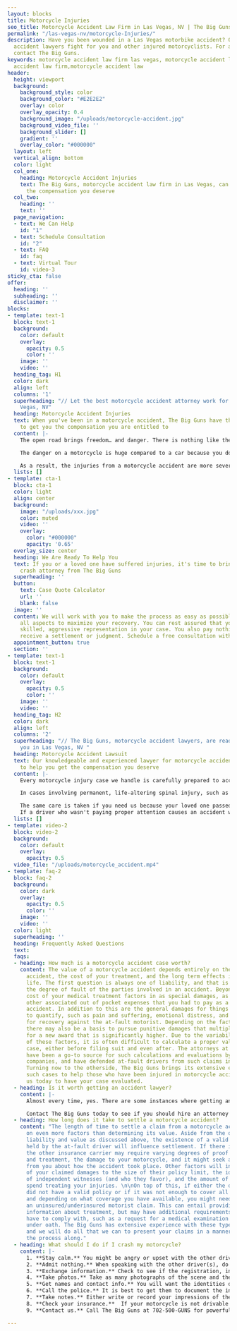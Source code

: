 ```yaml
---
layout: blocks
title: Motorcycle Injuries
seo_title: Motorcycle Accident Law Firm in Las Vegas, NV | The Big Guns
permalink: "/las-vegas-nv/motorcycle-Injuries/"
description: Have you been wounded in a Las Vegas motorbike accident? Our motorcycle
  accident lawyers fight for you and other injured motorcyclists. For a free consultation,
  contact The Big Guns.
keywords: motorcycle accident law firm las vegas, motorcycle accident law firm, motorcycle
  accident law firm,motorcycle accident law
header:
  height: viewport
  background:
    background_style: color
    background_color: "#E2E2E2"
    overlay: color
    overlay_opacity: 0.4
    background_image: "/uploads/motorcycle-accident.jpg"
    background_video_file: ''
    background_slider: []
    gradient: ''
    overlay_color: "#000000"
  layout: left
  vertical_align: bottom
  color: light
  col_one:
    heading: Motorcycle Accident Injuries
    text: The Big Guns, motorcycle accident law firm in Las Vegas, can help recover
      the compensation you deserve
  col_two:
    heading: ''
    text: ''
  page_navigation:
  - text: We Can Help
    id: "1"
  - text: Schedule Consultation
    id: "2"
  - text: FAQ
    id: faq
  - text: Virtual Tour
    id: video-3
sticky_cta: false
offer:
  heading: ''
  subheading: ''
  disclaimer: ''
blocks:
- template: text-1
  block: text-1
  background:
    color: default
    overlay:
      opacity: 0.5
      color: ''
    image: ''
    video: ''
  heading_tag: H1
  color: dark
  align: left
  columns: '1'
  superheading: "// Let the best motorcycle accident attorney work for you in Las
    Vegas, NV"
  heading: Motorcycle Accident Injuries
  text: When you've been in a motorcycle accident, The Big Guns have the experience
    to get you the compensation you are entitled to
  content: |-
    The open road brings freedom… and danger. There is nothing like the feel of riding a motorcycle, no matter whether you're on a Cruiser, Sport Bike, Hog, Touring Bike, or one of those cool, custom rigs you see so often around Las Vegas. The roar of the bike underneath you, the wind whipping past, and the closeness of the road as you lean through a corner is unbeatable. Motorcycles also make excellent transportation around town – they are inexpensive, easy to find parking, and helpful when the traffic starts to back up. But, whether you are commuting, heading up into the Spring Mountains, to the Valley of Fire, or out to the Zion National Park, you know that closeness brings danger from the negligent drivers around you and even, God forbid, as a result of a product defect in your bike.

    The danger on a motorcycle is huge compared to a car because you don't have the same protective cage around you. You're smaller, faster, and let's face it – distracted drivers are an increasing problem on the road these days. Even world-class helmets and protective gear can only do so much when your life is forever changed by an accident. Imagine this: you're riding on the highway, steadily passing the slower cars in the right lane. Up ahead, you see a semi-truck plodding along and, as you are about to come alongside it, an impatient motorist suddenly swerves into your lane. If you're lucky, you can lay the bike down and avoid getting run over. But more often, you're not that lucky.

    As a result, the injuries from a motorcycle accident are more severe – even catastrophic – when compared to those from an automobile accident. Any rider who's been hit by a car knows they were lucky if they escaped with only bruises and road rash. Many suffer broken bones, dislocated joints, and/or spinal and head injuries. These injuries can lead to months or years of pain that require extensive rehab, injections, or surgery. Even after all this, the pain often never seems to go away entirely. Some injuries can result in paralysis and even death, leaving your loved ones without the companionship and support they need from you. You need a motorcycle accident law firm that is ready to fight for you. Call today for your no-obligation consultation, where we can review the viability and value of your case with you.
  lists: []
- template: cta-1
  block: cta-1
  color: light
  align: center
  background:
    image: "/uploads/xxx.jpg"
    color: muted
    video: ''
    overlay:
      color: "#000000"
      opacity: '0.65'
  overlay_size: center
  heading: We Are Ready To Help You
  text: If you or a loved one have suffered injuries, it's time to bring in a motorcycle
    crash attorney from The Big Guns
  superheading: ''
  button:
    text: Case Quote Calculator
    url: ''
    blank: false
  image: ''
  content: We will work with you to make the process as easy as possible, managing
    all aspects to maximize your recovery. You can rest assured that you will receive
    skilled, aggressive representation in your case. You also pay nothing until you
    receive a settlement or judgment. Schedule a free consultation with us today!
  appointment_button: true
  section: ''
- template: text-1
  block: text-1
  background:
    color: default
    overlay:
      opacity: 0.5
      color: ''
    image: ''
    video: ''
  heading_tag: H2
  color: dark
  align: left
  columns: '2'
  superheading: "// The Big Guns, motorcycle accident lawyers, are ready to work for
    you in Las Vegas, NV "
  heading: Motorcycle Accident Lawsuit
  text: Our knowledgeable and experienced lawyer for motorcycle accident is ready
    to help you get the compensation you deserve
  content: |-
    Every motorcycle injury case we handle is carefully prepared to account for the victim's immediate and future medical and financial needs. To maximize compensation for our clients, we consult with recognized medical experts selected for their ability to document, analyze, and persuasively describe their findings concerning the issues of liability and damages. Compensation includes recovery of your medical bills for necessary treatment as well as pain and suffering and lost wages. "Pain and suffering" is more than just physical pain and also includes impacts on your daily activities, such as sports, hobbies, physical activities, and social life. In certain circumstances, your spouse or other loved ones can also receive compensation because you cannot be there for them in the way they deserve.

    In cases involving permanent, life-altering spinal injury, such as paraplegia (lower-limb paralysis) or quadriplegia (full paralysis), we work with established healthcare data on costs associated with nursing care, medical equipment, and other needed medical care. These costs include required changes to your home or vehicle and the cost of wheelchairs. A physiatrist (physical rehabilitative expert) works with a life care planner to identify and address your physical, medical, and day-to-day needs and prepare individualized plans to help you achieve some level of future independence and a meaningful quality of life. Frequently, an economist is retained to analyze and quantify the loss of income, earning capacity, and loss of enjoyment of life. The economist also examines medical costs associated with the life care plan and prepares a report accounting for rising medical expenses, interest, and inflation. This process prepares one of our experienced trial attorneys to present all the damage issues to you and the jury in clear and understandable terms.

    The same care is taken if you need us because your loved one passed away from the negligence of another while riding their motorcycle. We will work with you to translate the unbearable pain you're feeling from this loss into words a jury can empathize with. Nothing can bring your loved one back, but you should not have to live the rest of your life without the financial support they should have been there to give you.
    If a driver who wasn't paying proper attention causes an accident with you or a loved one, put The Big Guns, motorcycle crash lawyer, in your arsenal and get the money you deserve.
  lists: []
- template: video-2
  block: video-2
  background:
    color: default
    overlay:
      opacity: 0.5
  video_file: "/uploads/motorcycle_accident.mp4"
- template: faq-2
  block: faq-2
  background:
    color: dark
    overlay:
      opacity: 0.5
      color: ''
    image: ''
    video: ''
  color: light
  superheading: ''
  heading: Frequently Asked Questions
  text: 
  faqs:
  - heading: How much is a motorcycle accident case worth?
    content: The value of a motorcycle accident depends entirely on the facts of the
      accident, the cost of your treatment, and the long term effects it had on your
      life. The first question is always one of liability, and that is determining
      the degree of fault of the parties involved in an accident. Beyond this, the
      cost of your medical treatment factors in as special damages, as well as any
      other associated out of pocket expenses that you had to pay as a result of the
      accident. In addition to this are the general damages for things that are harder
      to quantify, such as pain and suffering, emotional distress, and other bases
      for recovery against the at-fault motorist. Depending on the facts of the case,
      there may also be a basis to pursue punitive damages that multiply these figures
      for a new award that is significantly higher. Due to the variability of all
      of these factors, it is often difficult to calculate a proper value for your
      case, either before filing suit and even after. The attorneys at The Big Guns
      have been a go-to source for such calculations and evaluations by numerous insurance
      companies, and have defended at-fault drivers from such claims in the past. 
      Turning now to the otherside, The Big Guns brings its extensive experience in
      such cases to help those who have been injured in motorcycle accidents. Contact
      us today to have your case evaluated.
  - heading: Is it worth getting an accident lawyer?
    content: |-
      Almost every time, yes. There are some instances where getting an accident lawyer will not really do much for you. Typically this is where you have not been injured in the accident, there is no dispute about liability, and the other insurance company is going to take care of your property damage claim without any true hassle. If this is the case, you probably would not benefit from hiring a lawyer. But if you were injured, it is almost always to your advantage to retain an attorney for your claim early on. Accident victims who retain counsel generally obtain higher settlements from injury claims than those who do not by a wide margin, and they can help alleviate your stress and workload following an accident by providing responses to the other side’s insurance company’s requests for you. 

      Contact The Big Guns today to see if you should hire an attorney for your claim. Consulting with us is free, and we’ll help you figure out what works best for you, even if that answer is not hiring an attorney.
  - heading: How long does it take to settle a motorcycle accident?
    content: "The length of time to settle a claim from a motorcycle accident depends
      on even more factors than determining its value. Aside from the questions of
      liability and value as discussed above, the existence of a valid liability policy
      held by the at-fault driver will influence settlement. If there is such a policy,
      the other insurance carrier may require varying degrees of proof of your injuries
      and treatment, the damage to your motorcycle, and it might seek additional information
      from you about how the accident took place. Other factors will include the ratio
      of your claimed damages to the size of their policy limit, the identification
      of independent witnesses (and who they favor), and the amount of time that you
      spend treating your injuries. \n\nOn top of this, if either the other driver
      did not have a valid policy or if it was not enough to cover all of your damages,
      and depending on what coverage you have available, you might need to present
      an uninsured/underinsured motorist claim. This can entail providing the same
      information about treatment, but may have additional requirements that you will
      have to comply with, such as a request for a medical examination or an examination
      under oath. The Big Guns has extensive experience with these types of claims,
      and we will do all that we can to present your claims in a manner that speeds
      the process along."
  - heading: What should I do if I crash my motorcycle?
    content: |-
      1. **Stay calm.** You might be angry or upset with the other driver, but do not lose your cool. Now is not the time to prove your case, nor to express your anger with the other driver.
      2. **Admit nothing.** When speaking with the other driver(s), do not admit fault and do not make any statements about whether you are injured. People are often filled with adrenaline after an accident, and pain from the encounter may only set in hours after the event. Let the other side talk, and later take note of what they said.
      3. **Exchange information.** Check to see if the registration, insurance, and names all match. If not, ask for clarification as to relationships.
      4. **Take photos.** Take as many photographs of the scene and the vehicles involved as you can. Save them to a location off of your phone after the accident so that they will not be lost, such as with Dropbox, OneDrive, Box, or iCloud. Be sure to get photos of the license plate, any debris on the ground from the accident, and pictures of all of the involved cars together in the same picture to show them relative to each other.
      5. **Get names and contact info.** You will want the identities of any witnesses at the scene, including contact information. Also, be sure to note how many people were in each car.
      6. **Call the police.** It is best to get them to document the incident where possible. Sometimes they will not respond to motor vehicle accident calls. If this happens, be sure to later turn in a report to the responsible police department with the information you need.
      7. **Take notes.** Either write or record your impressions of the incident, including your observations regarding the other driver’s sobriety, their use of a phone, the facts as you recall them, and the like. This will help you later in remembering the details of what happened. A voice recorder or a note program on your smartphone, like Google Keep, Microsoft OneNote, Evernote, and others can help if you do not have a pad and pen handy.
      8. **Check your insurance.**  If your motorcycle is not drivable from the scene, check your insurance policy to see if you have roadside assistance available, including towing.
      9. **Contact us.** Call The Big Guns at 702-500-GUNS for powerful, aggressive representation for your motorcycle accident.

---
```

